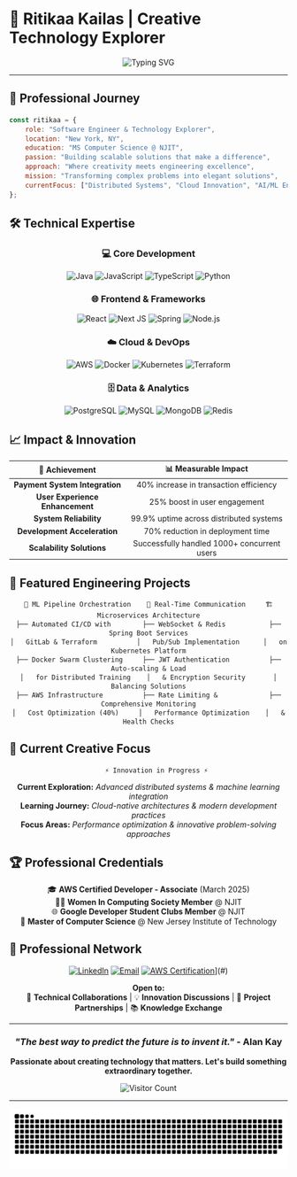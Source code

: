 # 🌟 Ritikaa Kailas | Creative Technology Explorer

<div align="center">
  
![Typing SVG](https://readme-typing-svg.herokuapp.com?font=Fira+Code&pause=1000&color=6366F1&center=true&vCenter=true&width=500&lines=Software+Engineer+%26+Innovator;Java+Developer+%7C+Full-Stack+Expert;Cloud+Architecture+Specialist;ML+Pipeline+Designer;Creative+Problem+Solver)

</div>

---

## 🎯 Professional Journey

```javascript
const ritikaa = {
    role: "Software Engineer & Technology Explorer",
    location: "New York, NY",
    education: "MS Computer Science @ NJIT",
    passion: "Building scalable solutions that make a difference",
    approach: "Where creativity meets engineering excellence",
    mission: "Transforming complex problems into elegant solutions",
    currentFocus: ["Distributed Systems", "Cloud Innovation", "AI/ML Engineering"]
};
```

## 🛠️ Technical Expertise

<div align="center">

### 💻 **Core Development**
![Java](https://img.shields.io/badge/java-%23ED8B00.svg?style=for-the-badge&logo=openjdk&logoColor=white)
![JavaScript](https://img.shields.io/badge/javascript-%23323330.svg?style=for-the-badge&logo=javascript&logoColor=%23F7DF1E)
![TypeScript](https://img.shields.io/badge/typescript-%23007ACC.svg?style=for-the-badge&logo=typescript&logoColor=white)
![Python](https://img.shields.io/badge/python-3670A1?style=for-the-badge&logo=python&logoColor=ffdd54)

### 🌐 **Frontend & Frameworks**
![React](https://img.shields.io/badge/react-%2320232a.svg?style=for-the-badge&logo=react&logoColor=%2361DAFB)
![Next JS](https://img.shields.io/badge/Next-black?style=for-the-badge&logo=next.js&logoColor=white)
![Spring](https://img.shields.io/badge/spring-%236DB33F.svg?style=for-the-badge&logo=spring&logoColor=white)
![Node.js](https://img.shields.io/badge/node.js-6DA55F?style=for-the-badge&logo=node.js&logoColor=white)

### ☁️ **Cloud & DevOps**
![AWS](https://img.shields.io/badge/AWS-%23FF9900.svg?style=for-the-badge&logo=amazon-aws&logoColor=white)
![Docker](https://img.shields.io/badge/docker-%230db7ed.svg?style=for-the-badge&logo=docker&logoColor=white)
![Kubernetes](https://img.shields.io/badge/kubernetes-%23326ce5.svg?style=for-the-badge&logo=kubernetes&logoColor=white)
![Terraform](https://img.shields.io/badge/terraform-%235835CC.svg?style=for-the-badge&logo=terraform&logoColor=white)

### 🗄️ **Data & Analytics**
![PostgreSQL](https://img.shields.io/badge/postgres-%23316192.svg?style=for-the-badge&logo=postgresql&logoColor=white)
![MySQL](https://img.shields.io/badge/mysql-%2300f.svg?style=for-the-badge&logo=mysql&logoColor=white)
![MongoDB](https://img.shields.io/badge/MongoDB-%234ea94b.svg?style=for-the-badge&logo=mongodb&logoColor=white)
![Redis](https://img.shields.io/badge/redis-%23DD0031.svg?style=for-the-badge&logo=redis&logoColor=white)

</div>

## 📈 Impact & Innovation

<div align="center">

| 🎯 **Achievement** | 📊 **Measurable Impact** |
|:---:|:---:|
| **Payment System Integration** | 40% increase in transaction efficiency |
| **User Experience Enhancement** | 25% boost in user engagement |
| **System Reliability** | 99.9% uptime across distributed systems |
| **Development Acceleration** | 70% reduction in deployment time |
| **Scalability Solutions** | Successfully handled 1000+ concurrent users |

</div>

## 🚀 Featured Engineering Projects

<div align="center">

```
🤖 ML Pipeline Orchestration    🔄 Real-Time Communication     🏗️ Microservices Architecture
├── Automated CI/CD with        ├── WebSocket & Redis           ├── Spring Boot Services
│   GitLab & Terraform          │   Pub/Sub Implementation      │   on Kubernetes Platform
├── Docker Swarm Clustering     ├── JWT Authentication          ├── Auto-scaling & Load
│   for Distributed Training    │   & Encryption Security       │   Balancing Solutions
├── AWS Infrastructure          ├── Rate Limiting &             ├── Comprehensive Monitoring
│   Cost Optimization (40%)     │   Performance Optimization    │   & Health Checks

```

</div>


## 🎨 Current Creative Focus

<div align="center">

```ascii
    ⚡ Innovation in Progress ⚡
```

**Current Exploration:** *Advanced distributed systems & machine learning integration*  
**Learning Journey:** *Cloud-native architectures & modern development practices*  
**Focus Areas:** *Performance optimization & innovative problem-solving approaches*

</div>

## 🏆 Professional Credentials

<div align="center">

🎓 **AWS Certified Developer - Associate** (March 2025)  
👩‍💻 **Women In Computing Society Member** @ NJIT  
🌐 **Google Developer Student Clubs Member** @ NJIT  
🎯 **Master of Computer Science** @ New Jersey Institute of Technology  

</div>

## 🤝 Professional Network

<div align="center">

[![LinkedIn](https://img.shields.io/badge/LinkedIn-%230077B5.svg?style=for-the-badge&logo=linkedin&logoColor=white)](https://linkedin.com/in/ritikaakailas)
[![Email](https://img.shields.io/badge/Professional_Email-D14836?style=for-the-badge&logo=gmail&logoColor=white)](mailto:ritikaakailas@gmail.com)
[![AWS Certification]([https://img.shields.io/badge/AWS_Certified-FF9900?style=for-the-badge&logo=amazon-aws&logoColor=white)](https://www.credly.com/badges/64a45b0e-ec75-4bee-8731-8a4ffdab7fb7/whatsapp)](#)

**Open to:**  
🔗 **Technical Collaborations** | 💡 **Innovation Discussions** | 🚀 **Project Partnerships** | 📚 **Knowledge Exchange**

</div>

---

<div align="center">

### *"The best way to predict the future is to invent it."* - Alan Kay

**Passionate about creating technology that matters. Let's build something extraordinary together.**

![Visitor Count](https://komarev.com/ghpvc/?username=Ritikaa24k&color=blueviolet&style=for-the-badge)


---

<div align="center">
  <img src="https://raw.githubusercontent.com/Platane/snk/output/github-contribution-grid-snake.svg" alt="Contribution Activity" />
</div>
